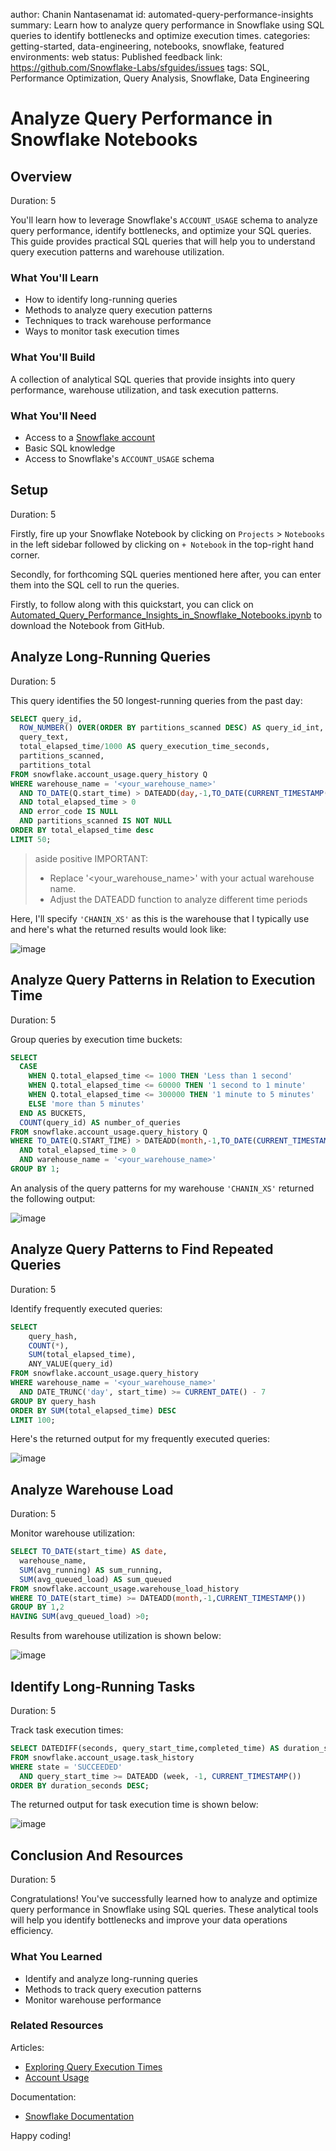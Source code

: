 author: Chanin Nantasenamat
id: automated-query-performance-insights
summary: Learn how to analyze query performance in Snowflake using SQL queries to identify bottlenecks and optimize execution times.
categories: getting-started, data-engineering, notebooks, snowflake, featured
environments: web
status: Published
feedback link: https://github.com/Snowflake-Labs/sfguides/issues
tags: SQL, Performance Optimization, Query Analysis, Snowflake, Data Engineering

# Analyze Query Performance in Snowflake Notebooks
<!-- ------------------------ -->
## Overview
Duration: 5

You'll learn how to leverage Snowflake's `ACCOUNT_USAGE` schema to analyze query performance, identify bottlenecks, and optimize your SQL queries. This guide provides practical SQL queries that will help you to understand query execution patterns and warehouse utilization.

### What You'll Learn
- How to identify long-running queries
- Methods to analyze query execution patterns
- Techniques to track warehouse performance
- Ways to monitor task execution times

### What You'll Build
A collection of analytical SQL queries that provide insights into query performance, warehouse utilization, and task execution patterns.

### What You'll Need
- Access to a [Snowflake account](https://signup.snowflake.com/)
- Basic SQL knowledge
- Access to Snowflake's `ACCOUNT_USAGE` schema

<!-- ------------------------ -->
## Setup
Duration: 5

Firstly, fire up your Snowflake Notebook by clicking on `Projects` > `Notebooks` in the left sidebar followed by clicking on `+ Notebook` in the top-right hand corner.

Secondly, for forthcoming SQL queries mentioned here after, you can enter them into the SQL cell to run the queries.

Firstly, to follow along with this quickstart, you can click on [Automated_Query_Performance_Insights_in_Snowflake_Notebooks.ipynb](https://github.com/Snowflake-Labs/snowflake-demo-notebooks/blob/main/Query_Performance_Insights/Automated_Query_Performance_Insights_in_Snowflake_Notebooks.ipynb) to download the Notebook from GitHub. 

<!-- ------------------------ -->
## Analyze Long-Running Queries
Duration: 5

This query identifies the 50 longest-running queries from the past day:

```sql
SELECT query_id,
  ROW_NUMBER() OVER(ORDER BY partitions_scanned DESC) AS query_id_int,
  query_text,
  total_elapsed_time/1000 AS query_execution_time_seconds,
  partitions_scanned,
  partitions_total
FROM snowflake.account_usage.query_history Q
WHERE warehouse_name = '<your_warehouse_name>' 
  AND TO_DATE(Q.start_time) > DATEADD(day,-1,TO_DATE(CURRENT_TIMESTAMP()))
  AND total_elapsed_time > 0
  AND error_code IS NULL
  AND partitions_scanned IS NOT NULL
ORDER BY total_elapsed_time desc
LIMIT 50;
```

> aside positive
> IMPORTANT:
> - Replace '<your_warehouse_name>' with your actual warehouse name.
> - Adjust the DATEADD function to analyze different time periods

Here, I'll specify `'CHANIN_XS'` as this is the warehouse that I typically use and here's what the returned results would look like:

![image](assets/img01.PNG)

<!-- ------------------------ -->
## Analyze Query Patterns in Relation to Execution Time
Duration: 5

Group queries by execution time buckets:

```sql
SELECT
  CASE
    WHEN Q.total_elapsed_time <= 1000 THEN 'Less than 1 second'
    WHEN Q.total_elapsed_time <= 60000 THEN '1 second to 1 minute'
    WHEN Q.total_elapsed_time <= 300000 THEN '1 minute to 5 minutes'
    ELSE 'more than 5 minutes'
  END AS BUCKETS,
  COUNT(query_id) AS number_of_queries
FROM snowflake.account_usage.query_history Q
WHERE TO_DATE(Q.START_TIME) > DATEADD(month,-1,TO_DATE(CURRENT_TIMESTAMP()))
  AND total_elapsed_time > 0
  AND warehouse_name = '<your_warehouse_name>'
GROUP BY 1;
```

An analysis of the query patterns for my warehouse `'CHANIN_XS'` returned the following output:

![image](assets/img02.PNG)

<!-- ------------------------ -->
## Analyze Query Patterns to Find Repeated Queries
Duration: 5

Identify frequently executed queries:

```sql
SELECT
    query_hash,
    COUNT(*),
    SUM(total_elapsed_time),
    ANY_VALUE(query_id)
FROM snowflake.account_usage.query_history
WHERE warehouse_name = '<your_warehouse_name>'
  AND DATE_TRUNC('day', start_time) >= CURRENT_DATE() - 7
GROUP BY query_hash
ORDER BY SUM(total_elapsed_time) DESC
LIMIT 100;
```
Here's the returned output for my frequently executed queries:

![image](assets/img03.PNG)

## Analyze Warehouse Load
Duration: 5

Monitor warehouse utilization:

```sql
SELECT TO_DATE(start_time) AS date,
  warehouse_name,
  SUM(avg_running) AS sum_running,
  SUM(avg_queued_load) AS sum_queued
FROM snowflake.account_usage.warehouse_load_history
WHERE TO_DATE(start_time) >= DATEADD(month,-1,CURRENT_TIMESTAMP())
GROUP BY 1,2
HAVING SUM(avg_queued_load) >0;
```

Results from warehouse utilization is shown below:

![image](assets/img04.PNG)

<!-- ------------------------ -->
## Identify Long-Running Tasks
Duration: 5

Track task execution times:

```sql
SELECT DATEDIFF(seconds, query_start_time,completed_time) AS duration_seconds,*
FROM snowflake.account_usage.task_history
WHERE state = 'SUCCEEDED'
  AND query_start_time >= DATEADD (week, -1, CURRENT_TIMESTAMP())
ORDER BY duration_seconds DESC;
```

The returned output for task execution time is shown below:

![image](assets/img05.PNG)

<!-- ------------------------ -->
## Conclusion And Resources
Duration: 5

Congratulations! You've successfully learned how to analyze and optimize query performance in Snowflake using SQL queries. These analytical tools will help you identify bottlenecks and improve your data operations efficiency.

### What You Learned
- Identify and analyze long-running queries
- Methods to track query execution patterns
- Monitor warehouse performance

### Related Resources
Articles:
- [Exploring Query Execution Times](https://docs.snowflake.com/en/user-guide/performance-query-exploring)
- [Account Usage](https://docs.snowflake.com/en/sql-reference/account-usage)

Documentation:
- [Snowflake Documentation](https://docs.snowflake.com/)

Happy coding!
